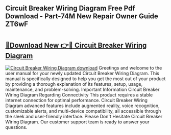 ## Circuit Breaker Wiring Diagram Free Pdf Download - Part-74M New Repair Owner Guide ZT6wF

# <h2><a href="http://dfsu9bz.blite.top/?on=Circuit+Breaker+Wiring+Diagram">🔗Download New 👉🔴 Circuit Breaker Wiring Diagram</a></h2>

[![Circuit Breaker Wiring Diagram download](https://i.imgur.com/lujVjoI.png)](http://dfsu9bz.blite.top/?on=Circuit+Breaker+Wiring+Diagram)
Greetings and welcome to the user manual for your newly updated Circuit Breaker Wiring Diagram. This manual is specifically designed to help you get the most out of your product by providing a thorough explanation of its features, setup, usage, maintenance, and problem-solving. Important Information Circuit Breaker Wiring Diagram Regarding Connectivity This product requires a stable internet connection for optimal performance. Circuit Breaker Wiring Diagram advanced features include augmented reality, voice recognition, customizable alerts, and multi-device compatibility, all accessible through the sleek and user-friendly interface. Please Don't Hesitate Circuit Breaker Wiring Diagram. Our customer support team is ready to answer your questions.
